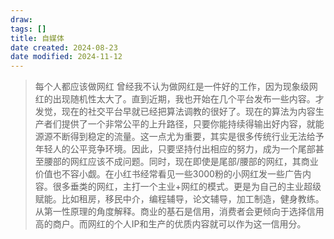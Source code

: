 ```yaml
---
draw:
tags: []
title: 自媒体
date created: 2024-08-23
date modified: 2024-11-12
---
```


> 每个人都应该做网红 曾经我不认为做网红是一件好的工作，因为现象级网红的出现随机性太大了。直到近期，我也开始在几个平台发布一些内容。才发觉，现在的社交平台早就已经把算法调教的很好了。现在的算法为内容生产者们提供了一个非常公平的上升路径，只要你能持续得输出好内容，就能源源不断得到稳定的流量。这一点尤为重要，其实是很多传统行业无法给予年轻人的公平竞争环境。因此，只要坚持付出相应的努力，成为一个尾部甚至腰部的网红应该不成问题。同时，现在即使是尾部/腰部的网红，其商业价值也不容小觑。在小红书经常看见一些3000粉的小网红发一些广告内容。很多垂类的网红，主打一个主业+网红的模式。更是为自己的主业超级赋能。比如租房，移民中介，编程辅导，论文辅导，加工制造，健身教练。从第一性原理的角度解释。商业的基石是信用，消费者会更倾向于选择信用高的商户。而网红的个人IP和生产的优质内容就可以作为这一信用分。
